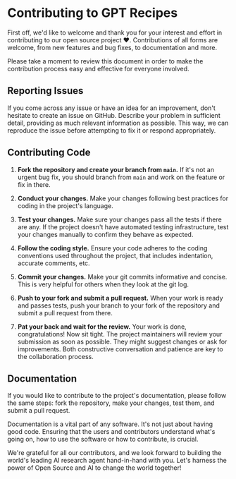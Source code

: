 # Contributing to GPT Recipes

First off, we'd like to welcome and thank you for your interest and effort in contributing to our open source project ❤️. Contributions of all forms are welcome, from new features and bug fixes, to documentation and more.

Please take a moment to review this document in order to make the contribution process easy and effective for everyone involved.

## Reporting Issues

If you come across any issue or have an idea for an improvement, don't hesitate to create an issue on GitHub. Describe your problem in sufficient detail, providing as much relevant information as possible. This way, we can reproduce the issue before attempting to fix it or respond appropriately.

## Contributing Code

1. **Fork the repository and create your branch from `main`.**
   If it's not an urgent bug fix, you should branch from `main` and work on the feature or fix in there.

2. **Conduct your changes.**
   Make your changes following best practices for coding in the project's language.

3. **Test your changes.**
   Make sure your changes pass all the tests if there are any. If the project doesn't have automated testing infrastructure, test your changes manually to confirm they behave as expected.

4. **Follow the coding style.**
   Ensure your code adheres to the coding conventions used throughout the project, that includes indentation, accurate comments, etc.

5. **Commit your changes.**
   Make your git commits informative and concise. This is very helpful for others when they look at the git log.

6. **Push to your fork and submit a pull request.**
   When your work is ready and passes tests, push your branch to your fork of the repository and submit a pull request from there.

7. **Pat your back and wait for the review.**
   Your work is done, congratulations! Now sit tight. The project maintainers will review your submission as soon as possible. They might suggest changes or ask for improvements. Both constructive conversation and patience are key to the collaboration process.

## Documentation

If you would like to contribute to the project's documentation, please follow the same steps: fork the repository, make your changes, test them, and submit a pull request.

Documentation is a vital part of any software. It's not just about having good code. Ensuring that the users and contributors understand what's going on, how to use the software or how to contribute, is crucial.

We're grateful for all our contributors, and we look forward to building the world's leading AI research agent hand-in-hand with you. Let's harness the power of Open Source and AI to change the world together!
